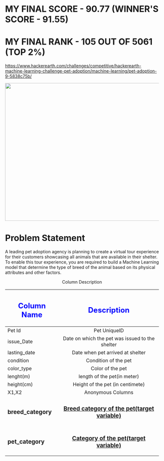 # MY FINAL SCORE - 90.77 (WINNER'S SCORE - 91.55)
# MY FINAL RANK - 105 OUT OF 5061 (TOP 2%) 

https://www.hackerearth.com/challenges/competitive/hackerearth-machine-learning-challenge-pet-adoption/machine-learning/pet-adoption-9-5838c75b/

<img src='https://media-fastly.hackerearth.com/media/hackathon/hackerearth-machine-learning-challenge-pet-adoption/images/b96edbc6d2-PetAdoption_FBImage.jpg' height=450 width=650/>

# Problem Statement

A leading pet adoption agency is planning to create a virtual tour experience for their customers showcasing all animals that are available in their shelter. To enable this tour experience, you are required to build a Machine Learning model that determine the type of breed of the animal based on its physical attributes and other factors.

<center>Column Description</center>

| <font color='blue'><h2>Column Name</h2></font>                       | <font color='blue'><h2>Description</h2></font>                                                                                        |
| ------------------------------------------------|:-----------------------------------------------------------------------------------------------------------------------:|
| Pet Id                       | Pet UniqueID                                                                                                   | 
| issue_Date                          | 	Date on which the pet was issued to the shelter                                                                  | 
| lasting_date                            | Date when pet arrived at shelter                                                                                    | 
| condition                              | Condition of the pet                                                                                 | 
| color_type                               | Color of the pet                                                                                   |
| lenght(m)                               | length of the pet(in meter)                                                                                   |
|height(cm)                             |  Height of the pet (in centimete)                   |
| X1,X2                             | Anonymous Columns                                          |
| <h3>breed_category</h3>                             | <u><h3>Breed category of the pet(target variable)</h3></u>
|<h3>pet_category</h3>                              |   <u><h3>Category of the pet(target variable)</h3></u>        |
